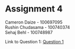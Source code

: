 # Assignment 4
Cameron Daize - 100697095 <br/>
Rushin Chudasama - 100740374 <br/>
Sehaj Behl - 100748987

Link to Question 1:
[Question 1](/main/CompanyProject)
